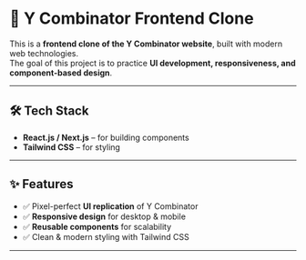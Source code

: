 # 🚀 Y Combinator Frontend Clone  

This is a **frontend clone of the Y Combinator website**, built with modern web technologies.  
The goal of this project is to practice **UI development, responsiveness, and component-based design**.  

---

## 🛠️ Tech Stack  
- **React.js / Next.js** – for building components  
- **Tailwind CSS** – for styling  

---

## ✨ Features  
- ✅ Pixel-perfect **UI replication** of Y Combinator  
- ✅ **Responsive design** for desktop & mobile  
- ✅ **Reusable components** for scalability  
- ✅ Clean & modern styling with Tailwind CSS  

---
